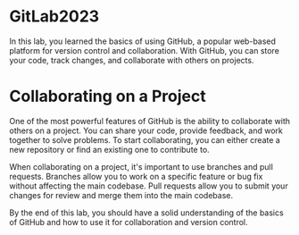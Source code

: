 # GitLab2023

In this lab, you learned the basics of using GitHub, a popular web-based platform for version control and collaboration. With GitHub, you can store your code, track changes, and collaborate with others on projects.


# Collaborating on a Project

One of the most powerful features of GitHub is the ability to collaborate with others on a project. You can share your code, provide feedback, and work together to solve problems. To start collaborating, you can either create a new repository or find an existing one to contribute to.

When collaborating on a project, it's important to use branches and pull requests. Branches allow you to work on a specific feature or bug fix without affecting the main codebase. Pull requests allow you to submit your changes for review and merge them into the main codebase.

By the end of this lab, you should have a solid understanding of the basics of GitHub and how to use it for collaboration and version control.
